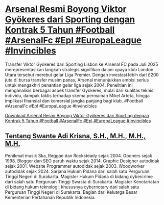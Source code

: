 # [Arsenal Resmi Boyong Viktor Gyökeres dari Sporting dengan Kontrak 5 Tahun #Football #ArsenalFc #Epl #EuropaLeague #Invincibles](https://swanteadikrisna.com/arsenal/website/33/arsenal-resmi-boyong-viktor-gyokeres-dari-sporting-dengan-kontrak-5-tahun/)

Transfer Viktor Gyökeres dari Sporting Lisbon ke Arsenal FC pada Juli 2025 merepresentasikan langkah strategis signifikan dalam upaya klub London Utara tersebut merebut gelar Liga Premier. Dengan investasi lebih dari £200 juta di bursa transfer musim panas, Arsenal menunjukkan ambisi serius untuk mengakhiri penantian gelar liga sejak 2004. Penelitian ini menganalisis berbagai aspek transfer Gyökeres, mulai dari kualitas teknis individu, dampak taktis terhadap skema permainan Mikel Arteta, hingga implikasi finansial dan komersial jangka panjang bagi klub. #Football #ArsenalFc #Epl #EuropaLeague #Invincibles 

[Download Arsenal Resmi Boyong Viktor Gyökeres dari Sporting dengan Kontrak 5 Tahun #Football #ArsenalFc #Epl #EuropaLeague #Invincibles](https://swanteadikrisna.com/arsenal/website/33/arsenal-resmi-boyong-viktor-gyokeres-dari-sporting-dengan-kontrak-5-tahun/)


## [Tentang Swante Adi Krisna, S.H., M.H., M.H., M.H.](https://swanteadikrisna.com/)

Penikmat musik Ska, Reggae dan Rocksteady sejak 2004. Gooners sejak 1998. Blogger dan SEO paruh waktu sejak 2014. Graphic Designer autodidak sejak 2001. Website Programmer autodidak sejak 2003. Woodworker autodidak sejak 2024. Sarjana Hukum Pidana dari salah satu Perguruan Tinggi Negeri di Surakarta. Magister Hukum Pidana di bidang cybercrime dari salah satu Perguruan Tinggi Swasta di Surakarta. Magister Kenotariatan di bidang hukum teknologi, khususnya cybernotary dari salah satu Perguruan Tinggi Negeri di Surakarta. Bagian dari Keluarga Besar Kementerian Pertahanan Republik Indonesia.